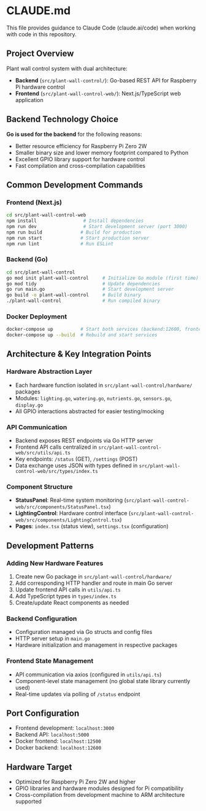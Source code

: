 # CLAUDE.md

This file provides guidance to Claude Code (claude.ai/code) when working with code in this repository.

## Project Overview

Plant wall control system with dual architecture:

- **Backend** (`src/plant-wall-control/`): Go-based REST API for Raspberry Pi hardware control
- **Frontend** (`src/plant-wall-control-web/`): Next.js/TypeScript web application

## Backend Technology Choice

**Go is used for the backend** for the following reasons:
- Better resource efficiency for Raspberry Pi Zero 2W
- Smaller binary size and lower memory footprint compared to Python
- Excellent GPIO library support for hardware control
- Fast compilation and cross-compilation capabilities

## Common Development Commands

### Frontend (Next.js)

```bash
cd src/plant-wall-control-web
npm install                 # Install dependencies
npm run dev                 # Start development server (port 3000)
npm run build              # Build for production
npm run start              # Start production server
npm run lint               # Run ESLint
```

### Backend (Go)

```bash
cd src/plant-wall-control
go mod init plant-wall-control     # Initialize Go module (first time)
go mod tidy                        # Update dependencies
go run main.go                     # Start development server
go build -o plant-wall-control     # Build binary
./plant-wall-control               # Run compiled binary
```

### Docker Deployment

```bash
docker-compose up          # Start both services (backend:12600, frontend:12500)
docker-compose up --build  # Rebuild and start services
```

## Architecture & Key Integration Points

### Hardware Abstraction Layer

- Each hardware function isolated in `src/plant-wall-control/hardware/` packages
- Modules: `lighting.go`, `watering.go`, `nutrients.go`, `sensors.go`, `display.go`
- All GPIO interactions abstracted for easier testing/mocking

### API Communication

- Backend exposes REST endpoints via Go HTTP server
- Frontend API calls centralized in `src/plant-wall-control-web/src/utils/api.ts`
- Key endpoints: `/status` (GET), `/settings` (POST)
- Data exchange uses JSON with types defined in `src/plant-wall-control-web/src/types/index.ts`

### Component Structure

- **StatusPanel**: Real-time system monitoring (`src/plant-wall-control-web/src/components/StatusPanel.tsx`)
- **LightingControl**: Hardware control interface (`src/plant-wall-control-web/src/components/LightingControl.tsx`)
- **Pages**: `index.tsx` (status view), `settings.tsx` (configuration)

## Development Patterns

### Adding New Hardware Features

1. Create new Go package in `src/plant-wall-control/hardware/`
2. Add corresponding HTTP handler and route in main Go server
3. Update frontend API calls in `utils/api.ts`
4. Add TypeScript types in `types/index.ts`
5. Create/update React components as needed

### Backend Configuration

- Configuration managed via Go structs and config files
- HTTP server setup in `main.go`
- Hardware initialization and management in respective packages

### Frontend State Management

- API communication via axios (configured in `utils/api.ts`)
- Component-level state management (no global state library currently used)
- Real-time updates via polling of `/status` endpoint

## Port Configuration

- Frontend development: `localhost:3000`
- Backend API: `localhost:5000`
- Docker frontend: `localhost:12500`
- Docker backend: `localhost:12600`

## Hardware Target

- Optimized for Raspberry Pi Zero 2W and higher
- GPIO libraries and hardware modules designed for Pi compatibility
- Cross-compilation from development machine to ARM architecture supported
